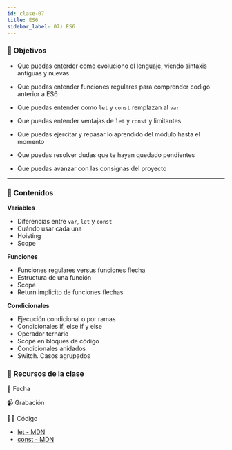 ```yaml
---
id: clase-07
title: ES6
sidebar_label: 07) ES6
---
```


### 🏁 Objetivos

- Que puedas enterder como evoluciono el lenguaje, viendo sintaxis antiguas y nuevas
- Que puedas entender funciones regulares para comprender codigo anterior a ES6
- Que puedas entender como `let` y `const` remplazan al `var`
- Que puedas entender ventajas de `let` y `const` y limitantes

- Que puedas ejercitar y repasar lo aprendido del módulo hasta el momento
- Que puedas resolver dudas que te hayan quedado pendientes
- Que puedas avanzar con las consignas del proyecto
---

### 📝 Contenidos

**Variables**

- Diferencias entre `var`, `let` y `const`
- Cuándo usar cada una
- Hoisting
- Scope

**Funciones**

- Funciones regulares versus funciones flecha
- Estructura de una función
- Scope
- Return implicito de funciones flechas

**Condicionales**

- Ejecución condicional o por ramas
- Condicionales if, else if y else
- Operador ternario
- Scope en bloques de código
- Condicionales anidados
- Switch. Casos agrupados

### 🚀 Recursos de la clase

📆 Fecha

📹 Grabación

👩‍💻 Código


- [let - MDN](https://developer.mozilla.org/es/docs/Web/JavaScript/Referencia/Sentencias/let)
- [const - MDN](https://developer.mozilla.org/es/docs/Web/JavaScript/Referencia/Sentencias/const)